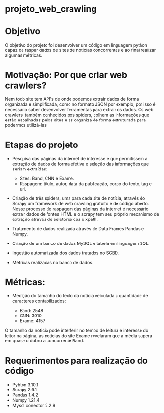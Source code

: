 # projeto_web_crawling

# Objetivo

O objetivo do projeto foi desenvolver um código em linguagem python capaz de raspar 
dados de sites de notícias concorrentes e ao final realizar algumas métricas.

# Motivação: Por que criar web crawlers?

Nem todo site tem API's de onde podemos extrair dados de forma organizada e simplificada, como no formato JSON por exemplo, 
por isso é necessário saber desenvolver ferramentas para extrair os dados. Os web crawlers, também conhecidos pos spiders, colhem as informações que estão espalhadas pelos sites e as organiza de forma estruturada para podermos utilizá-las.

# Etapas do projeto

- Pesquisa das páginas da internet de interesse e que permitissem a extração de dados de forma efetiva e 
seleção das informações que seriam extraídas:

	- Sites: Band, CNN e Exame.
	- Raspagem: título, autor, data da publicação, corpo do texto, tag e url.


- Criação de três spiders, uma para cada site de notícia, através do Scrapy um framework de 
web crawling gratuíto e de código aberto. Nesse processo de raspagem 
das páginas da internet é necessário extrair dados de fontes HTML e o scrapy tem
seu próprio mecanismo de extração através de seletores css e xpath.

- Tratamento de dados realizada através de Data Frames Pandas e Numpy.

- Criação de um banco de dados MySQL e tabela em linguagem SQL.

- Ingestão automatizada dos dados tratados no SGBD.

- Métricas realizadas no banco de dados.

# Métricas:

- Medição do tamanho do texto da notícia veículada a quantidade de caracteres contabilizados:

  - Band: 2548
  - CNN: 3910
  - Exame: 4157

O tamanho da noticia pode interferir no tempo de leitura e interesse do leitor na página, as notícias
do site Exame revelaram que a média supera em quase o dobro a concorrente Band.


# Requerimentos para realização do código

- Pyhton 3.10.1
- Scrapy 2.6.1
- Pandas 1.4.2
- Numpy 1.21.4
- Mysql conector 2.2.9




